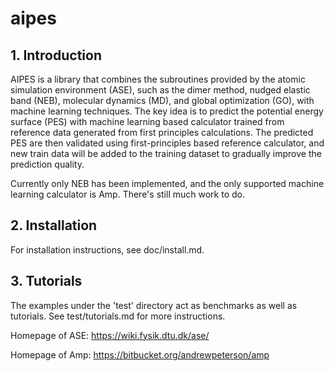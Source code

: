 # aipes

## 1. Introduction

AIPES is a library that combines the subroutines provided by the atomic
simulation environment (ASE), such as the dimer method, nudged elastic band
(NEB), molecular dynamics (MD), and global optimization (GO), with machine
learning techniques. The key idea is to predict the potential energy surface
(PES) with machine learning based calculator trained from reference data
generated from first principles calculations. The predicted PES are then
validated using first-principles based reference calculator, and new train data
will be added to the training dataset to gradually improve the prediction
quality.

Currently only NEB has been implemented, and the only supported machine learning
calculator is Amp. There's still much work to do.

## 2. Installation

For installation instructions, see doc/install.md.


## 3. Tutorials

The examples under the 'test' directory act as benchmarks as well as tutorials.
See test/tutorials.md for more instructions.

Homepage of ASE: https://wiki.fysik.dtu.dk/ase/

Homepage of Amp: https://bitbucket.org/andrewpeterson/amp
